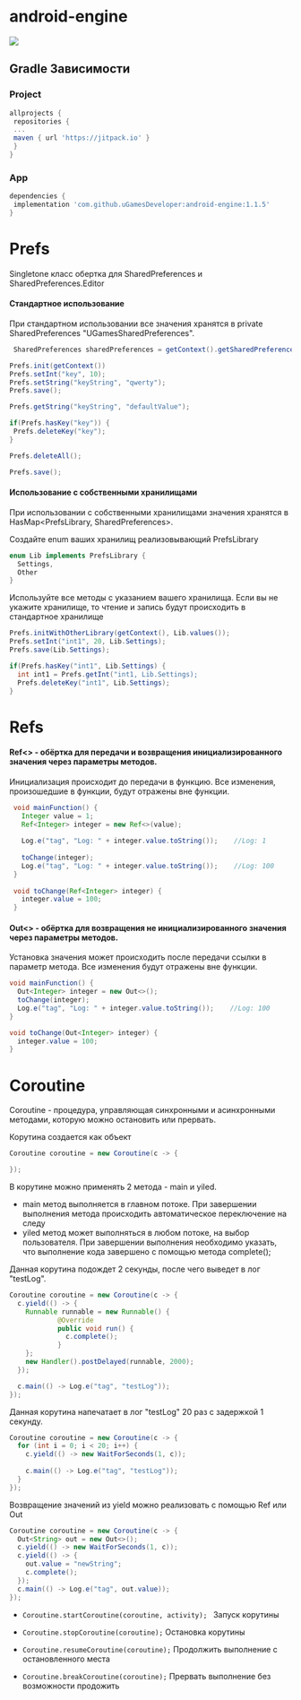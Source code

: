 # android-engine

[![](https://jitpack.io/v/uGamesDeveloper/android-engine.svg)](https://jitpack.io/#uGamesDeveloper/android-engine)


## Gradle Зависимости


### Project
```gradle
allprojects {
 repositories {
 ...
 maven { url 'https://jitpack.io' }
 }
}
```
### App
```gradle
dependencies {
 implementation 'com.github.uGamesDeveloper:android-engine:1.1.5'
}
```

# Prefs
Singletone класс обертка для SharedPreferences и SharedPreferences.Editor

#### Стандартное использование

При стандартном использовании все значения хранятся в private SharedPreferences "UGamesSharedPreferences".
```java
 SharedPreferences sharedPreferences = getContext().getSharedPreferences("UGamesSharedPreferences", Context.MODE_PRIVATE);
```

```java
Prefs.init(getContext())
Prefs.setInt("key", 10);
Prefs.setString("keyString", "qwerty");
Prefs.save();

Prefs.getString("keyString", "defaultValue");

if(Prefs.hasKey("key")) {
 Prefs.deleteKey("key");
}

Prefs.deleteAll();

Prefs.save();
```

#### Использование с собственными хранилищами

При использовании с собственными хранилищами значения хранятся в HasMap<PrefsLibrary, SharedPreferences>.

Создайте enum ваших хранилищ реализовывающий PrefsLibrary
```java
enum Lib implements PrefsLibrary {
  Settings,
  Other
}
```
Используйте все методы с указанием вашего хранилища. Если вы не укажите хранилище, то чтение и запись будут происходить в стандартное хранилище

```java
Prefs.initWithOtherLibrary(getContext(), Lib.values());
Prefs.setInt("int1", 20, Lib.Settings);
Prefs.save(Lib.Settings);

if(Prefs.hasKey("int1", Lib.Settings) {
  int int1 = Prefs.getInt("int1, Lib.Settings);
  Prefs.deleteKey("int1", Lib.Settings);
}
```

# Refs

#### Ref<> - обёртка для передачи и возвращения инициализированного значения через параметры методов.

Инициализация происходит до передачи в функцию. Все изменения, произошедшие в функции, будут отражены вне функции.

```java
 void mainFunction() {
   Integer value = 1;
   Ref<Integer> integer = new Ref<>(value);
   
   Log.e("tag", "Log: " + integer.value.toString());    //Log: 1
   
   toChange(integer);
   Log.e("tag", "Log: " + integer.value.toString());    //Log: 100
 }
 
 void toChange(Ref<Integer> integer) {
   integer.value = 100;
 }
```

#### Out<> -  обёртка для возвращения не инициализированного значения через параметры методов.

Установка значения может происходить после передачи ссылки в параметр метода. Все изменения будут отражены вне функции.

```java
void mainFunction() {
  Out<Integer> integer = new Out<>();
  toChange(integer);
  Log.e("tag", "Log: " + integer.value.toString());    //Log: 100
}

void toChange(Out<Integer> integer) {
  integer.value = 100;
}
```

# Coroutine 

Coroutine - процедура, управляющая синхронными и асинхронными методами, которую можно остановить или прервать.

Корутина создается как объект 

```java
Coroutine coroutine = new Coroutine(c -> {

});
```

В корутине можно применять 2 метода - main и yiled.

* main метод выполняется в главном потоке. При завершении выполнения метода происходить автоматическое переключение на следу
* yiled метод может выполняться в любом потоке, на выбор пользователя. При завершении выполнения необходимо указать, что выполнение кода завершено c помощью метода complete();


Данная корутина подождет 2 секунды, после чего выведет в лог "testLog".
```java 
Coroutine coroutine = new Coroutine(c -> {
  c.yield(() -> {
    Runnable runnable = new Runnable() {
            @Override
            public void run() {
              c.complete();
            }
    };
    new Handler().postDelayed(runnable, 2000);
  });

  c.main(() -> Log.e("tag", "testLog"));
});
```

Данная корутина напечатает в лог "testLog" 20 раз с задержкой 1 секунду.

```java
Coroutine coroutine = new Coroutine(c -> {
  for (int i = 0; i < 20; i++) {
    c.yield(() -> new WaitForSeconds(1, c));
  
    c.main(() -> Log.e("tag", "testLog"));
  }
});
```

Возвращение значений из yield можно реализовать с помощью Ref или Out
```java
Coroutine coroutine = new Coroutine(c -> {
  Out<String> out = new Out<>();
  c.yield(() -> new WaitForSeconds(1, c));
  c.yield(() -> {
    out.value = "newString";
    c.complete();
  });
  c.main(() -> Log.e("tag", out.value));
});
```



* ```Coroutine.startCoroutine(coroutine, activity); ```   Запуск корутины 

* ```Coroutine.stopCoroutine(coroutine);```   Остановка корутины 

* ```Coroutine.resumeCoroutine(coroutine);```   Продолжить выполнение с остановленного места


* ```Coroutine.breakCoroutine(coroutine);```   Прервать выполнение без возможности продожить 














